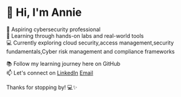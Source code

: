 # 👋 Hi, I'm Annie

🎯 Aspiring cybersecurity professional  
🔐 Learning through hands-on labs and real-world tools  
💻 Currently exploring cloud security,access management,security fundamentals,Cyber risk management and compliance frameworks


📚 Follow my learning journey here on GitHub  
📫 Let's connect on [LinkedIn](https://www.linkedin.com/in/annie-okwach-capm®-651a3b1a1)
[Email](okwachannie@gmail.com)

Thanks for stopping by! 💻✨
